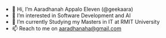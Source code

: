 - 👋 Hi, I’m Aaradhanah Appalo Eleven (@geekaara)
- 👀 I’m interested in Software Development and AI
- 🌱 I’m currently Studying my Masters in IT at RMIT University
- 📫 Reach to me on aaradhanaha@gmail.com

<!---
geekaara/geekaara is a ✨ special ✨ repository because its `README.md` (this file) appears on your GitHub profile.
You can click the Preview link to take a look at your changes.
--->
